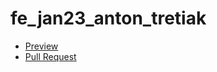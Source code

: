 # fe_jan23_anton_tretiak
 - [Preview](https://anton-tretiak.github.io/fe_jan23_anton_tretiak/CV/)
 - [Pull Request](https://github.com/anton-tretiak/fe_jan23_anton_tretiak/pull/1/files)